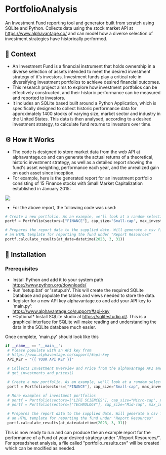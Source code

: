 # PortfolioAnalysis
An Investment Fund reporting tool and generator built from scratch using SQLite and Python. Collects data using the stock market API at https://www.alphavantage.co/ and can model how a diverse selection of investment strategies have historically performed.
<h2>📌 Context</h2>
<ul>
  <li>An Investment Fund is a financial instrument that holds ownership in a diverse selection of assets intended to meet the desired investment strategy of it's investors. Investment funds play a critical role in diversifying investment portfolios to achieve desired financial outcomes. </li>
  <li>This research project aims to explore how investment portfolios can be effectively constructed, and their historic performance can be measured and reported to investors.</li>
  <li>It includes an SQLite based built around a Python Application, which is specifically designed to collect historic performance data for approximately 1400 stocks of varying size, market sector and industry in the United States. This data is then analysed, according to a desired investment strategy, to calculate fund returns to investors over time.</li>
</ul>
<h2>⚙️ How it Works</h2>
<ul>
  <li>The code is designed to store market data from the web API at alphavantage.co and can generate the actual returns of a theoretical, historic investment strategy, as well as a detailed report showing the fund's asset weighting, performance each year, and the unrealized gain on each asset since inception.</li>
  <li>For example, here is the generated report for an investment portfolio consisting of 15 Finance stocks with Small Market Capitalization established in January 2015:</li>
</ul>
<img src='https://user-images.githubusercontent.com/90655952/232638297-f1c056f6-62e2-4d14-8886-9cf6f1d495b5.png'>
<ul><li>For the above report, the following code was used:</li></ul>

```python
# Create a new portfolio. As an example, we'll look at a random selection of 15 Small Cap Finance stocks
portf = Portfolio(sectors=["FINANCE"], cap_size="Small-cap", max_investments=15)

# Prepares the report data to the supplied date. Will generate a csv file called "portfolio_results.csv" and complete
# an HTML template for reporting the fund under "Report Resources"
portf.calculate_results(at_date=datetime(2023, 3, 31))
```

<h2>📁 Installation</h2>
<h3>Prerequisites</h3>
<ul>
  <li>Install Python and add it to your system path<br><a href='https://www.python.org/downloads/'>https://www.python.org/downloads/</a></li>
  <li>Run 'setup.bat' or 'setup.sh'. This will create the required SQLite Database and populate the tables and views needed to store the data.</li>
  <li>Register for a new API key alphavantage.co and add your API key to 'main.py':<br><a href='https://www.alphavantage.co/support/#api-key'>https://www.alphavantage.co/support/#api-key</a></li>
  <li>*Optional* Install SQLite studio at <a href='https://sqlitestudio.pl/'>https://sqlitestudio.pl/</a>. This is a graphical interface for SQLite will make reading and understanding the data in the SQLite database much easier.</li>
</ul>
<p>Once complete, 'main.py' should look like this</p>

```python
if __name__ == "__main__":
 # Please populate with an API key from
 # https://www.alphavantage.co/support/#api-key
 API_KEY = "{{ YOUR API KEY }}"

 # Collects Investment Overview and Price from the alphavantage API and  stores it in the SQLite database
 # get_investments_and_prices()

 # Create a new portfolio. As an example, we'll look at a random selection of 15 Small Cap Finance stocks
 portf = Portfolio(sectors=["FINANCE"], cap_size="Small-cap", max_investments=15)

 # More examples of investment portfolios
 # portf = Portfolio(sectors=["LIFE SCIENCES"], cap_size="Micro-cap", max_investments=15)
 # portf = Portfolio(sectors=["TECHNOLOGY"], cap_size="Mid-cap", max_investments=25)

 # Prepares the report data to the supplied date. Will generate a csv file called "portfolio_results.csv" and complete
 # an HTML template for reporting the fund under "Report Resources"
 portf.calculate_results(at_date=datetime(2023, 3, 31))
```

<p>This is now ready to run and can produce the an example report for the performance of a Fund of your desired strategy under "/Report Resources/". For spreadsheet analysis, a file called "portfolio_results.csv" will be created which can be modified as needed.</p>
